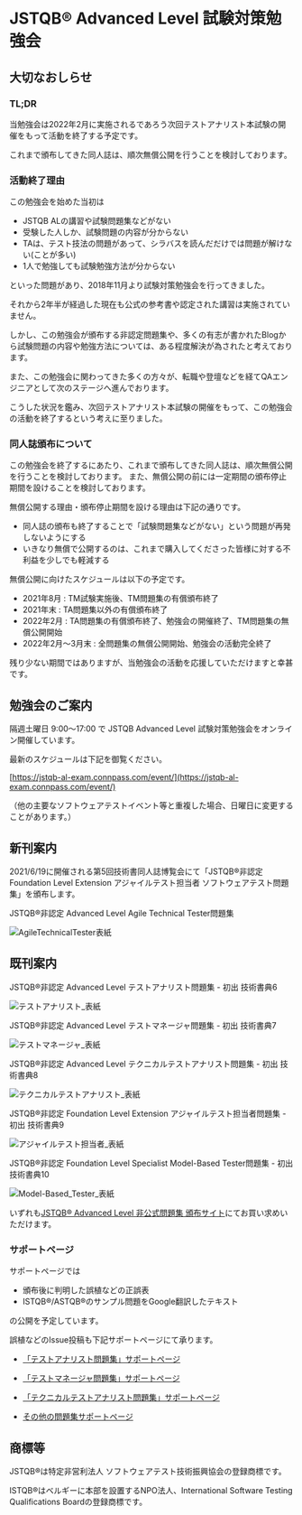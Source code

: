 # JSTQB® Advanced Level 試験対策勉強会

## 大切なおしらせ

### TL;DR

当勉強会は2022年2月に実施されるであろう次回テストアナリスト本試験の開催をもって活動を終了する予定です。

これまで頒布してきた同人誌は、順次無償公開を行うことを検討しております。

### 活動終了理由

この勉強会を始めた当初は

* JSTQB ALの講習や試験問題集などがない
* 受験した人しか、試験問題の内容が分からない
* TAは、テスト技法の問題があって、シラバスを読んだだけでは問題が解けない(ことが多い)
* 1人で勉強しても試験勉強方法が分からない

といった問題があり、2018年11月より試験対策勉強会を行ってきました。

それから2年半が経過した現在も公式の参考書や認定された講習は実施されていません。

しかし、この勉強会が頒布する非認定問題集や、多くの有志が書かれたBlogから試験問題の内容や勉強方法については、ある程度解決が為されたと考えております。

また、この勉強会に関わってきた多くの方々が、転職や登壇などを経てQAエンジニアとして次のステージへ進んでおります。

こうした状況を鑑み、次回テストアナリスト本試験の開催をもって、この勉強会の活動を終了するという考えに至りました。

### 同人誌頒布について

この勉強会を終了するにあたり、これまで頒布してきた同人誌は、順次無償公開を行うことを検討しております。
また、無償公開の前には一定期間の頒布停止期間を設けることを検討しております。

無償公開する理由・頒布停止期間を設ける理由は下記の通りです。

* 同人誌の頒布も終了することで「試験問題集などがない」という問題が再発しないようにする
* いきなり無償で公開するのは、これまで購入してくださった皆様に対する不利益を少しでも軽減する

無償公開に向けたスケジュールは以下の予定です。

* 2021年8月 : TM試験実施後、TM問題集の有償頒布終了
* 2021年末 : TA問題集以外の有償頒布終了
* 2022年2月 : TA問題集の有償頒布終了、勉強会の開催終了、TM問題集の無償公開開始
* 2022年2月〜3月末 : 全問題集の無償公開開始、勉強会の活動完全終了

残り少ない期間ではありますが、当勉強会の活動を応援していただけますと幸甚です。

## 勉強会のご案内

隔週土曜日 9:00〜17:00 で JSTQB Advanced Level 試験対策勉強会をオンライン開催しています。

最新のスケジュールは下記を御覧ください。

[https://jstqb-al-exam.connpass.com/event/](https://jstqb-al-exam.connpass.com/event/)

（他の主要なソフトウェアテストイベント等と重複した場合、日曜日に変更することがあります。）

## 新刊案内

2021/6/19に開催される第5回技術書同人誌博覧会にて「JSTQB®非認定 Foundation Level Extension アジャイルテスト担当者 ソフトウェアテスト問題集」を頒布します。


JSTQB®非認定 Advanced Level Agile Technical Tester問題集

![AgileTechnicalTester表紙](https://raw.githubusercontent.com/learnerjstqb/learnerjstqb.github.io/master/images/ATT_frontcover.jpg) 

## 既刊案内

JSTQB®非認定 Advanced Level テストアナリスト問題集 - 初出 技術書典6

![テストアナリスト_表紙](https://raw.githubusercontent.com/learnerjstqb/learnerjstqb.github.io/master/images/ta_frontcover.jpg)

JSTQB®非認定 Advanced Level テストマネージャ問題集 - 初出 技術書典7

![テストマネージャ_表紙](https://raw.githubusercontent.com/learnerjstqb/learnerjstqb.github.io/master/images/tm_frontcover.jpg)

JSTQB®非認定 Advanced Level テクニカルテストアナリスト問題集 - 初出 技術書典8

![テクニカルテストアナリスト_表紙](https://raw.githubusercontent.com/learnerjstqb/learnerjstqb.github.io/master/images/tta_frontcover.jpg)

JSTQB®非認定 Foundation Level Extension アジャイルテスト担当者問題集 - 初出 技術書典9

![アジャイルテスト担当者_表紙](https://raw.githubusercontent.com/learnerjstqb/learnerjstqb.github.io/master/images/FA_frontcover.jpg)

JSTQB®非認定 Foundation Level Specialist Model-Based Tester問題集 - 初出 技術書典10

![Model-Based_Tester_表紙](https://raw.githubusercontent.com/learnerjstqb/learnerjstqb.github.io/master/images/MBT_frontcover.jpg)


いずれも[JSTQB® Advanced Level 非公式問題集 頒布サイト](https://learner-jstqb-al.booth.pm/items/1328072)にてお買い求めいただけます。

### サポートページ

サポートページでは

* 頒布後に判明した誤植などの正誤表
* ISTQB®/ASTQB®のサンプル問題をGoogle翻訳したテキスト

の公開を予定しています。

誤植などのIssue投稿も下記サポートページにて承ります。

* [「テストアナリスト問題集」サポートページ](https://github.com/learnerjstqb/alta_workbook_support)

* [「テストマネージャ問題集」サポートページ](https://github.com/learnerjstqb/altm_workbook_support)

* [「テクニカルテストアナリスト問題集」サポートページ](https://github.com/learnerjstqb/altta_workbook_support)

* [その他の問題集サポートページ](https://github.com/learnerjstqb/software_testing_workbook_support)

## 商標等

JSTQB®は特定非営利法人 ソフトウェアテスト技術振興協会の登録商標です。

ISTQB®はベルギーに本部を設置するNPO法人、International Software Testing Qualifications Boardの登録商標です。